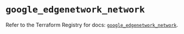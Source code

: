 # `google_edgenetwork_network`

Refer to the Terraform Registry for docs: [`google_edgenetwork_network`](https://registry.terraform.io/providers/hashicorp/google-beta/6.22.0/docs/resources/google_edgenetwork_network).
